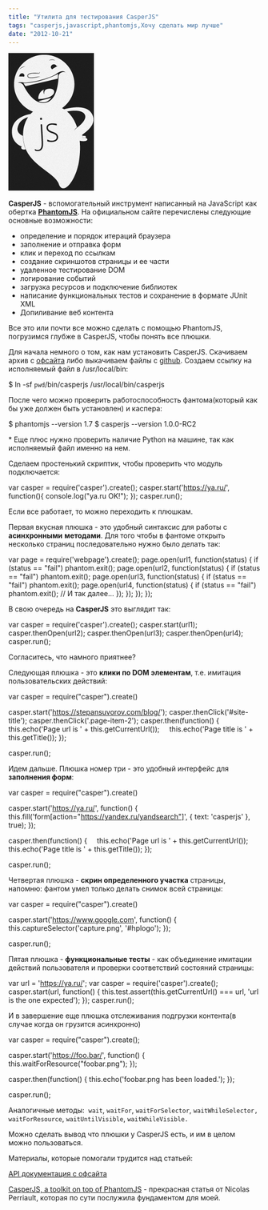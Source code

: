 ```yaml
---
title: "Утилита для тестирования CasperJS"
tags: "casperjs,javascript,phantomjs,Хочу сделать мир лучше"
date: "2012-10-21"
---
```


![](images/casperJS_logo.png "casperJS_logo")

**CasperJS** - вспомогательный инструмент написанный на JavaScript как обертка [**PhantomJS**](https://phantomjs.org/). На официальном сайте перечислены следующие основные возможности:

- определение и порядок итераций браузера
- заполнение и отправка форм
- клик и переход по ссылкам
- создание скриншотов страницы и ее части
- удаленное тестирование DOM
- логирование событий
- загрузка ресурсов и подключение библиотек
- написание функциональных тестов и сохранение в формате JUnit XML
- Допиливание веб контента

Все это или почти все можно сделать с помощью PhantomJS, погрузимся глубже в CasperJS, чтобы понять все плюшки.

Для начала немного о том, как нам установить CasperJS. Скачиваем архив с [офсайта](https://casperjs.org) либо выкачиваем файлы с [github](https://github.com/n1k0/casperjs). Создаем ссылку на исполняемый файл в /usr/local/bin:

$ ln -sf `pwd`/bin/casperjs /usr/local/bin/casperjs

После чего можно проверить работоспособность фантома(который как бы уже должен быть установлен) и каспера:

$ phantomjs
--version 1.7
$ casperjs
--version 1.0.0-RC2

\* Еще плюс нужно проверить наличие Python на машине, так как исполняемый файл именно на нем.

Сделаем простенький скриптик, чтобы проверить что модуль подключается:

var casper = require('casper').create();
 casper.start('https://ya.ru/', function(){ console.log("ya.ru OK!"); });
 casper.run();

Если все работает, то можно переходить к плюшкам.

Первая вкусная плюшка - это удобный синтаксис для работы с **асинхронными** **методами**. Для того чтобы в фантоме открыть несколько страниц последовательно нужно было делать так:

var page = require('webpage').create();
page.open(url1, function(status) {
  if (status == "fail") phantom.exit();
  page.open(url2, function(status) {
    if (status == "fail") phantom.exit();
    page.open(url3, function(status) {
      if (status == "fail") phantom.exit();
      page.open(url4, function(status) {
        if (status == "fail") phantom.exit();
        // И так далее...
      });
    });
  });
});

В свою очередь на **CasperJS** это выглядит так:

var casper = require('casper').create();
casper.start(url1);
casper.thenOpen(url2);
casper.thenOpen(url3);
casper.thenOpen(url4);
casper.run();

Согласитесь, что намного приятнее?

Следующая плюшка - это **клики по DOM элементам**, т.е. имитация пользовательских действий:

var casper = require("casper").create()

casper.start('https://stepansuvorov.com/blog/');
casper.thenClick('#site-title');
casper.thenClick('.page-item-2');
casper.then(function() {
    this.echo('Page url is ' + this.getCurrentUrl());
    this.echo('Page title is ' + this.getTitle());
});

casper.run();

Идем дальше. Плюшка номер три - это удобный интерфейс для **заполнения форм**:

var casper = require("casper").create()

casper.start('https://ya.ru/', function() {
  this.fill('form[action="https://yandex.ru/yandsearch"]', { text: 'casperjs' }, true);
});

casper.then(function() {
    this.echo('Page url is ' + this.getCurrentUrl());
    this.echo('Page title is ' + this.getTitle());
});

casper.run();

Четвертая плюшка - **скрин определенного участка** страницы, напомню: фантом умел только делать снимок всей страницы:

var casper = require("casper").create()

casper.start('https://www.google.com', function() {
    this.captureSelector('capture.png', '#hplogo');
});

casper.run();

Пятая плюшка - **функциональные тесты** - как объединение имитации действий пользователя и проверки соответствий состояний страницы:

var url = 'https://ya.ru/';
var casper = require('casper').create();
casper.start(url, function() {
  this.test.assert(this.getCurrentUrl() === url, 'url is the one expected');
});
casper.run();

И в завершение еще плюшка отслеживания подгрузки контента(в случае когда он грузится асинхронно)

var casper = require("casper").create();

casper.start('https://foo.bar/', function() {
  this.waitForResource("foobar.png");
}); 

casper.then(function() {
  this.echo('foobar.png has been loaded.');
}); 

casper.run();

Аналогичные методы:  `wait`, `waitFor`, `waitForSelector`, `waitWhileSelector,` `waitForResource`, `waitUntilVisible`, `waitWhileVisible.`

Можно сделать вывод что плюшки у CasperJS есть, и им в целом можно пользоваться.

Материалы, которые помогали трудится над статьей:

[API документация с офсайта](https://casperjs.org/api.html)

[CasperJS, a toolkit on top of PhantomJS](https://nicolas.perriault.net/code/2012/introducing-casperjs-toolkit-phantomjs/) - прекрасная статья от Nicolas Perriault, которая по сути послужила фундаментом для моей.
